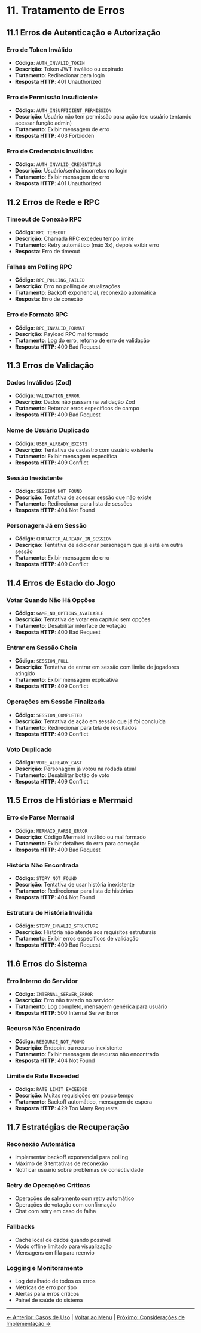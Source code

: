 # 11. Tratamento de Erros

## 11.1 Erros de Autenticação e Autorização

### Erro de Token Inválido
- **Código**: `AUTH_INVALID_TOKEN`
- **Descrição**: Token JWT inválido ou expirado
- **Tratamento**: Redirecionar para login
- **Resposta HTTP**: 401 Unauthorized

### Erro de Permissão Insuficiente
- **Código**: `AUTH_INSUFFICIENT_PERMISSION`
- **Descrição**: Usuário não tem permissão para ação (ex: usuário tentando acessar função admin)
- **Tratamento**: Exibir mensagem de erro
- **Resposta HTTP**: 403 Forbidden

### Erro de Credenciais Inválidas
- **Código**: `AUTH_INVALID_CREDENTIALS`
- **Descrição**: Usuário/senha incorretos no login
- **Tratamento**: Exibir mensagem de erro
- **Resposta HTTP**: 401 Unauthorized

## 11.2 Erros de Rede e RPC

### Timeout de Conexão RPC
- **Código**: `RPC_TIMEOUT`
- **Descrição**: Chamada RPC excedeu tempo limite
- **Tratamento**: Retry automático (máx 3x), depois exibir erro
- **Resposta**: Erro de timeout

### Falhas em Polling RPC
- **Código**: `RPC_POLLING_FAILED`
- **Descrição**: Erro no polling de atualizações
- **Tratamento**: Backoff exponencial, reconexão automática
- **Resposta**: Erro de conexão

### Erro de Formato RPC
- **Código**: `RPC_INVALID_FORMAT`
- **Descrição**: Payload RPC mal formado
- **Tratamento**: Log do erro, retorno de erro de validação
- **Resposta HTTP**: 400 Bad Request

## 11.3 Erros de Validação

### Dados Inválidos (Zod)
- **Código**: `VALIDATION_ERROR`
- **Descrição**: Dados não passam na validação Zod
- **Tratamento**: Retornar erros específicos de campo
- **Resposta HTTP**: 400 Bad Request

### Nome de Usuário Duplicado
- **Código**: `USER_ALREADY_EXISTS`
- **Descrição**: Tentativa de cadastro com usuário existente
- **Tratamento**: Exibir mensagem específica
- **Resposta HTTP**: 409 Conflict

### Sessão Inexistente
- **Código**: `SESSION_NOT_FOUND`
- **Descrição**: Tentativa de acessar sessão que não existe
- **Tratamento**: Redirecionar para lista de sessões
- **Resposta HTTP**: 404 Not Found

### Personagem Já em Sessão
- **Código**: `CHARACTER_ALREADY_IN_SESSION`
- **Descrição**: Tentativa de adicionar personagem que já está em outra sessão
- **Tratamento**: Exibir mensagem de erro
- **Resposta HTTP**: 409 Conflict

## 11.4 Erros de Estado do Jogo

### Votar Quando Não Há Opções
- **Código**: `GAME_NO_OPTIONS_AVAILABLE`
- **Descrição**: Tentativa de votar em capítulo sem opções
- **Tratamento**: Desabilitar interface de votação
- **Resposta HTTP**: 400 Bad Request

### Entrar em Sessão Cheia
- **Código**: `SESSION_FULL`
- **Descrição**: Tentativa de entrar em sessão com limite de jogadores atingido
- **Tratamento**: Exibir mensagem explicativa
- **Resposta HTTP**: 409 Conflict

### Operações em Sessão Finalizada
- **Código**: `SESSION_COMPLETED`
- **Descrição**: Tentativa de ação em sessão que já foi concluída
- **Tratamento**: Redirecionar para tela de resultados
- **Resposta HTTP**: 409 Conflict

### Voto Duplicado
- **Código**: `VOTE_ALREADY_CAST`
- **Descrição**: Personagem já votou na rodada atual
- **Tratamento**: Desabilitar botão de voto
- **Resposta HTTP**: 409 Conflict

## 11.5 Erros de Histórias e Mermaid

### Erro de Parse Mermaid
- **Código**: `MERMAID_PARSE_ERROR`
- **Descrição**: Código Mermaid inválido ou mal formado
- **Tratamento**: Exibir detalhes do erro para correção
- **Resposta HTTP**: 400 Bad Request

### História Não Encontrada
- **Código**: `STORY_NOT_FOUND`
- **Descrição**: Tentativa de usar história inexistente
- **Tratamento**: Redirecionar para lista de histórias
- **Resposta HTTP**: 404 Not Found

### Estrutura de História Inválida
- **Código**: `STORY_INVALID_STRUCTURE`
- **Descrição**: História não atende aos requisitos estruturais
- **Tratamento**: Exibir erros específicos de validação
- **Resposta HTTP**: 400 Bad Request

## 11.6 Erros do Sistema

### Erro Interno do Servidor
- **Código**: `INTERNAL_SERVER_ERROR`
- **Descrição**: Erro não tratado no servidor
- **Tratamento**: Log completo, mensagem genérica para usuário
- **Resposta HTTP**: 500 Internal Server Error

### Recurso Não Encontrado
- **Código**: `RESOURCE_NOT_FOUND`
- **Descrição**: Endpoint ou recurso inexistente
- **Tratamento**: Exibir mensagem de recurso não encontrado
- **Resposta HTTP**: 404 Not Found

### Limite de Rate Exceeded
- **Código**: `RATE_LIMIT_EXCEEDED`
- **Descrição**: Muitas requisições em pouco tempo
- **Tratamento**: Backoff automático, mensagem de espera
- **Resposta HTTP**: 429 Too Many Requests

## 11.7 Estratégias de Recuperação

### Reconexão Automática
- Implementar backoff exponencial para polling
- Máximo de 3 tentativas de reconexão
- Notificar usuário sobre problemas de conectividade

### Retry de Operações Críticas
- Operações de salvamento com retry automático
- Operações de votação com confirmação
- Chat com retry em caso de falha

### Fallbacks
- Cache local de dados quando possível
- Modo offline limitado para visualização
- Mensagens em fila para reenvio

### Logging e Monitoramento
- Log detalhado de todos os erros
- Métricas de erro por tipo
- Alertas para erros críticos
- Painel de saúde do sistema

---

[← Anterior: Casos de Uso](./10-casos-de-uso.md) | [Voltar ao Menu](./README.md) | [Próximo: Considerações de Implementação →](./12-consideracoes-implementacao.md)